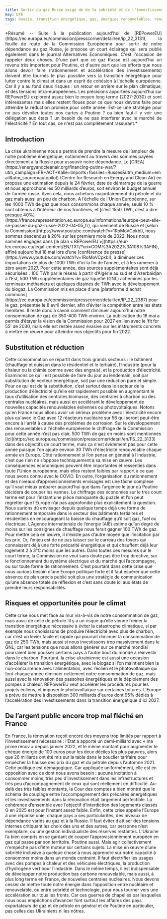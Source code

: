 ```yaml
---
title: Sortir du gaz Russe exige de de la sobriété et de l'investissement dans les infrastructures, sans démagogie.
key: DPE
tags: Russie, transition énergétique, gaz, énergies renouvelables, rénovation, Europe
---
```


<span class="summary" style="display:block; text-align: justify">
*Résumé -- Suite à la publication aujourd'hui de [REPowerEU](https://ec.europa.eu/commission/presscorner/detail/en/ip_22_3131), la feuille de route de la Commission Européenne pour sortir de notre dépendance au gaz Russe, je propose un court éclairage qui sera publié également dans le journal Alternatives Economiques. C'est l'occasion de rappeler deux choses. D'une part que ce gaz Russe est aujourd'hui un revenu très important pour Poutine, et d'autre part que les efforts que nous allons devoir faire (rationnement et accélération des investissements) doivent être tournés le plus possible vers la transition énergétique pour lutter contre le climat et dans un esprit de cohésion à l'échelle européenne. Car il y a au fond deux risques : un retour en arrière sur le plan climatique, et des tensions intra-européennes. Les précisions apportées aujourd’hui sur REPowerEU explorent assez bien le moyen long terme (2027-2030) et sont intéressantes mais elles restent floues pour ce que nous devons faire pour atteindre la réduction promise pour cette année. Est-ce une stratégie pour ne pas dévoiler toutes nos cartes à Poutine ? ou bien faut-il y voir une délégation aux états ? un besoin de ne pas interférer avec le marché de l'électricité ? En tout cas, ce n'est pas complètement rassurant.*
</span>
<!--more-->


## Introduction
<span class="mytext">
La crise ukrainienne nous a permis de prendre la mesure de l’ampleur de notre problème énergétique, notamment au travers des sommes payées directement à la Russie pour assouvir notre dépendance. Le [CREA](https://energyandcleanair.org/financing-putins-war/?utm_campaign=FR+ACT+Kalie+Imports+fossiles+Russes&utm_medium=email&utm_source=autopilot) (Centre for Research on Energy and Clean Air) en propose une estimation depuis le 24 février, date de démarrage de la guerre et nous approchons les 50 milliards d’euros, soit environ le budget annuel de l’armée russe. Avec cela, nous achetons majoritairement du pétrole et du gaz mais aussi un peu de charbon.
</span>

<span class="mytext">
A l’échelle de l'Union Européenne, sur les 4000 TWh de gaz que nous consommons chaque année, seuls 10 % sont obtenus à l’intérieur de nos frontières, et [c’est 1550 TWh, c’est à dire presque 40%](https://france.representation.ec.europa.eu/informations/leurope-peut-elle-se-passer-du-gaz-russe-2022-04-05_fr), qui viennent de Russie et [selon la Commission](https://www.youtube.com/watch?v=1RoMoVCpkbI), nous sommes descendus à 20% sur les premiers mois de 2022. Nous nous sommes engagés dans [le plan « REPowerEU »](https://eur-lex.europa.eu/legal-content/EN/TXT/?uri=COM%3A2022%3A108%3AFIN), affiné aujourd’hui 18 mai lors d’une [conférence de presse](https://www.youtube.com/watch?v=1RoMoVCpkbI), à diminuer ces importations de plus de 1000 TWh d’ici la fin de l’année, et à les ramener à zéro avant 2027. Pour cette année, des sources supplémentaires sont déjà sécurisées : 100 TWh par le réseau à partir d’Algérie au sud et d'Azerbaïdjan à l’Est, 500 TWh supplémentaires de gaz liquéfié (GNL) acheminés par les terminaux méthaniers et quelques dizaines de TWh avec le développement du biogaz. La Commission mis en place d'une [plateforme d'achat communs](https://ec.europa.eu/commission/presscorner/detail/en/IP_22_2387) pour le gaz, présentée le 8 avril dernier, afin d’éviter la compétition entre les états membres. Il reste donc à savoir comment diminuer aujourd’hui notre consommation de gaz de 350-400 TWh environ. La publication du 18 mai a permis d’étayer la vision de la Commission pour 2027 en lien avec le ‘fit for 55’ de 2030, mais elle est restée assez évasive sur les instruments concrets à mettre en œuvre pour atteindre nos objectifs pour fin 2022.
</span>

## Substitution et réduction

<span class="mytext">
Cette consommation se répartit dans trois grands secteurs : le bâtiment (chauffage et cuisson dans le résidentiel et le tertiaire), l’industrie (pour la chaleur ou la chimie comme avec des engrais), et la production d’électricité. Examinons ce qu’il est possible de faire du jour au lendemain, soit par substitution de vecteur énergétique, soit par une réduction pure et simple.
</span>

<span class="mytext">
Pour ce qui est de la substitution, c’est surtout dans le secteur de la production d’électricité qu’elle est rapidement possible en augmentant le taux d’utilisation des centrales biomasse, des centrales à charbon ou des centrales nucléaires, mais aussi en accélérant le développement de nouvelles capacités renouvelables éoliennes ou photovoltaïques. Notons qu'en France nous allons avoir un sérieux problème avec l'électricité encore plus qu'avec le Gaz avec 12 réacteurs nucléaire sur 56 qui seront peut-être encore à l'arrêt à cause des problèmes de corrosion. Sur le développement des renouvelables à l'échelle européenne le chiffrage de la Commission pour cette année n’est pas clair, 500 TWh de gaz en moins sont mentionnés [ici](https://ec.europa.eu/commission/presscorner/detail/en/FS_22_3133) dans des objectifs de court terme, mais ça n'est évidement pas pour cette année puisque l'on ajoute environ 30 TWh d'électricité renouvelable chaque année en Europe.
</span>

<span class="mytext">
Côté rationnement si l’on pense en général à l’industrie, c’est que rien ne s’oppose techniquement à sa mise en œuvre. Les conséquences économiques peuvent être importantes et ressenties dans toute l'Union européenne, mais elles restent faibles par rapport à ce que nous avons connu avec le COVID. En outre, l’organisation du rationnement et des niveaux d’approvisionnements envisagés est une tâche complexe qu’il vaut mieux préparer aujourd’hui que dans l’urgence le jour où Poutine décidera de couper les vannes. Le chiffrage des économies sur le très court terme est pour l’instant une pièce manquante du puzzle et l’on peut regretter que l’Europe n’ai pas approfondie plus explicitement la question.
</span>

<span class="mytext">
Nous aurions dû envisager depuis quelque temps déjà une forme de rationnement temporaire dans le secteur des bâtiments tertiaires et résidentiels en encourageant la baisse du chauffage qu’il soit gaz, fuel ou électrique. L’Agence internationale de l’énergie (AIE) estime qu’un degré de moins sur les consignes de chauffage nous ferait gagner 100 TWh de gaz. Pour mettre cela en œuvre, il n’existe pas d’autre moyen que l’incitation par les prix. Or, l’enjeu est de ne pas laisser sur le carreau des foyers qui connaissent déjà une forte précarité énergétique et qui chauffent déjà leur logement 2 à 3°C moins que les autres.
</span>

<span class="mytext">
Dans toutes ces mesures sur le court terme, la Commission ne veut sans doute pas être trop directive, sur le fonctionnement du système électrique et du marché qui l’accompagne, ou sur toute forme de rationnement. C’est pourtant dans cette crise que nous aurions besoin d’une Europe politique forte et il faut espérer que cette absence de plan précis publié soit plus une stratégie de communication qu’une absence totale de réflexion et c’est sans doute ici aux états de prendre leurs responsabilités.
</span>

## Risques et opportunités pour le climat

<span class="mytext">
Cette crise nous met face au mur vis-à-vis de notre consommation de gaz, mais aussi de celle de pétrole. Il y a un risque qu’elle vienne freiner la transition énergétique nécessaire à éviter la catastrophe climatique, si par exemple nous choisissons de produire l’électricité avec plus de charbon, car c’est un levier facile et rapide qui pourrait diminuer la consommation de gaz de 250 TWh, mais aussi si nous investissons trop massivement dans le GNL, car les tensions que nous allons générer sur ce marché mondial pourraient bien pousser certains pays à l’autre bout du monde à réinvestir dans le charbon.
</span>

<span class="mytext">
Pourtant, la crise ukrainienne est aussi une occasion d’accélérer la transition énergétique, avec le biogaz si l’on maintient bien la non-concurrence avec l’alimentation, avec l’éolien et le photovoltaïque qui font chaque année diminuer nettement notre consommation de gaz, mais aussi avec la rénovation des passoires énergétiques et le déploiement des pompes à chaleur. REPowerEU veut accélérer les procédures pour les projets éoliens, et imposer le photovoltaïque sur certaines toitures. L'Europe a prévu de mettre à disposition 300 milliards d'euros dont 95% dédiés à l’accélération des investissements dans la transition énergétique d'ici 2027.
</span>

## De l’argent public encore trop mal fléché en France

<span class="mytext">
En France, la rénovation reçoit encore des moyens trop limités par rapport à l’investissement nécessaire : l’Etat a apporté un demi-milliard avec « ma prime rénov » depuis janvier 2022, et le même montant pour augmenter le chèque énergie de 100 euros pour les deux déciles les plus pauvres, alors que 26 milliards ont été mis sur la table dans le bouclier tarifaire pour empêcher la hausse des prix du gaz et du pétrole depuis l’automne 2021. Cette politique est démagogique. Car appliquée uniformément, elle est en opposition avec ce dont nous avons besoin : aucune incitation à consommer moins, très peu d’investissement dans les infrastructures et très peu d’accompagnement de ceux qui sont réellement en difficulté. Au-delà des très faibles montants, la Cour des comptes a bien montré que le schéma de couplage entre l’accompagnement des précaires énergétiques et les investissements dans la rénovation était largement perfectible. La cohérence d’ensemble avec l’objectif d’interdiction des logements classés G en 2025 est pour l’instant assez faible.
</span>

<span class="mytext">
Enfin, cette crise appelle l’Europe à une réponse unie, chaque pays a ses particularités, des niveaux de dépendance variés au gaz et à la Russie. Il faut éviter d’attiser des tensions internes critiquant les choix des uns et des autres, car personne n’est exemplaire, ou une gestion individualiste des réserves restantes. L’Ukraine l’a bien compris en se gardant de couper l’approvisionnement européen en gaz qui passe par son territoire. Poutine aussi. Mais agir collectivement n'empêche pas d’être moteur sur certains sujets. La mise en œuvre d’une sobriété inclusive a quelque chose à nous apprendre sur notre capacité à consommer moins dans un monde contraint. Il faut électrifier les usages avec des pompes à chaleur et des véhicules électriques, la production d’hydrogène vert pour l’industrie. Dans le même temps, il est indispensable de développer notre production bas carbone renouvelable, mais aussi, à plus long terme en France, de nouvelles centrales nucléaires. Nous devons cesser de mettre toute notre énergie dans l’opposition entre nucléaire et renouvelable, ou entre sobriété et technologie, pour nous tourner vers une accélération sur tous les fronts. Car ces guerres de chapelles par lesquelles nous nous empêchons d’avancer font surtout les affaires des pays exportateurs de gaz et de pétrole en général et de Poutine en particulier, pas celles des Ukrainiens ni les nôtres.
</span>
